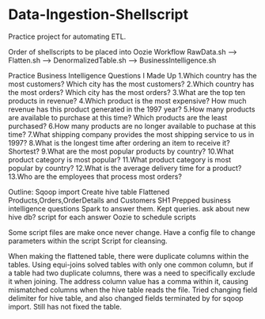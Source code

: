 # Data-Ingestion-Shellscript
Practice project for automating ETL.


Order of shellscripts to be placed into Oozie Workflow
RawData.sh --> Flatten.sh --> DenormalizedTable.sh --> BusinessIntelligence.sh



Practice Business Intelligence Questions I Made Up
1.Which country has the most customers? Which city has the most customers?
2.Which country has the most orders? Which city has the most orders?
3.What are the top ten products in revenue? 
4.Which product is the most expensive? How much revenue has this product generated in the 1997 year?
5.How many products are available to purchase at this time? Which products are the least purchased?
6.How many products are no longer available to puchase at this time?
7.What shipping company provides the most shipping service to us in 1997?
8.What is the longest time after ordering an item to receive it? Shortest? 
9.What are the most popular products by country?
10.What product category is most popular? 
11.What product category is most popular by country?
12.What is the average delivery time for a product?
13.Who are the employees that process most orders? 


Outline:
Sqoop import
Create hive table
Flattened Products,Orders,OrderDetails and Customers
SH1
Prepped business intelligence questions
Spark to answer them. Kept queries. ask about new hive db?
script for each answer
Oozie to schedule scripts

Some script files are make once never change. Have a config file to change parameters within the script
Script for cleansing.

When making the flattened table, there were duplicate columns within the tables. Using equi-joins solved tables with only one common column, but if a table had two duplicate columns, there was a need to specifically exclude it when joining. 
The address column value has a comma within it, causing mismatched columns when the hive table reads the file. Tried changing field delimiter for hive table, and also changed fields terminated by for sqoop import. Still has not fixed the table.
